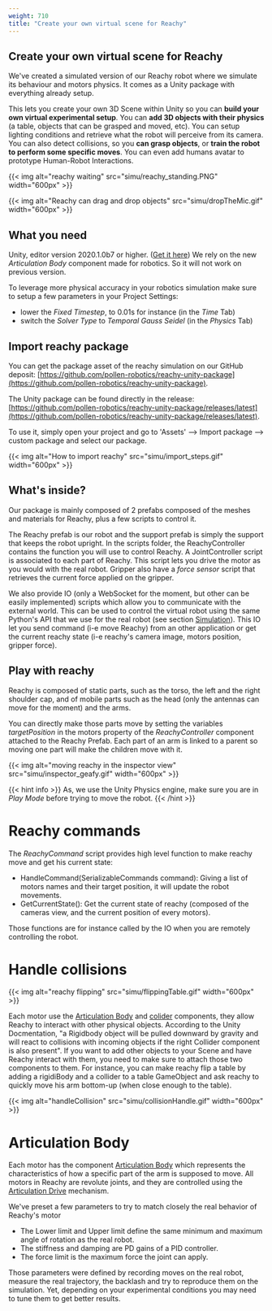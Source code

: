 ```yaml
---
weight: 710
title: "Create your own virtual scene for Reachy"
---
```


## Create your own virtual scene for Reachy

We've created a simulated version of our Reachy robot where we simulate its behaviour and motors physics. It comes as a Unity package with everything already setup.

This lets you create your own 3D Scene within Unity so you can **build your own virtual experimental setup**. You can **add 3D objects with their physics** (a table, objects that can be grasped and moved, etc). You can setup lighting conditions and retrieve what the robot will perceive from its camera. You can also detect collisions, so you **can grasp objects**, or **train the robot to perform some specific moves**. You can even add humans avatar to prototype Human-Robot Interactions.

{{< img alt="reachy waiting" src="simu/reachy_standing.PNG" width="600px" >}}

{{< img alt="Reachy can drag and drop objects" src="simu/dropTheMic.gif" width="600px" >}}


## What you need

Unity, editor version 2020.1.0b7 or higher. ([Get it here](https://unity3d.com/fr/beta/2020.1b))
We rely on the new _Articulation Body_ component made for robotics. So it will not work on previous version.

To leverage more physical accuracy in your robotics simulation make sure to setup a few parameters in your Project Settings:
* lower the _Fixed Timestep_, to 0.01s for instance (in the _Time_ Tab)
* switch the _Solver Type_ to _Temporal Gauss Seidel_ (in the _Physics_ Tab)

## Import reachy package
You can get the package asset of the reachy simulation on our GitHub deposit: [https://github.com/pollen-robotics/reachy-unity-package](https://github.com/pollen-robotics/reachy-unity-package).

The Unity package can be found directly in the release:  [https://github.com/pollen-robotics/reachy-unity-package/releases/latest](https://github.com/pollen-robotics/reachy-unity-package/releases/latest). 

To use it, simply open your project and go to 'Assets' --> Import package --> custom package and select our package.

{{< img alt="How to import reachy" src="simu/import_steps.gif" width="600px" >}}

## What's inside?

Our package is mainly composed of 2 prefabs composed of the meshes and materials for Reachy, plus a few scripts to control it.

The Reachy prefab is our robot and the support prefab is simply the support that keeps the robot upright.
In the scripts folder, the ReachyController contains the function you will use to control Reachy. A JointController script is associated to each part of Reachy. This script lets you drive the motor as you would with the real robot. Gripper also have a _force sensor_ script that retrieves the current force applied on the gripper.

We also provide IO (only a WebSocket for the moment, but other can be easily implemented) scripts which allow you to communicate with the external world. This can be used to control the virtual robot using the same Python's API that we use for the real robot (see section [Simulation](../)). This IO let you send command (i-e move Reachy) from an other application or get the current reachy state (i-e reachy's camera image, motors position, gripper force).

## Play with reachy

Reachy is composed of static parts, such as the torso, the left and the right shoulder cap, and of mobile parts such as the head (only the antennas can move for the moment) and the arms.

You can directly make those parts move by setting the variables _targetPosition_ in the motors property of the _ReachyController_ component attached to the Reachy Prefab. Each part of an arm is linked to a parent so moving one part will make the children move with it.

{{< img alt="moving reachy in the inspector view" src="simu/inspector_geafy.gif" width="600px" >}}

{{< hint info >}}
As, we use the Unity Physics engine, make sure you are in _Play Mode_ before trying to move the robot.
{{< /hint >}}


# Reachy commands

The _ReachyCommand_ script provides high level function to make reachy move and get his current state:
* HandleCommand(SerializableCommands command): Giving a list of motors names and their target position, it will update the robot movements.
* GetCurrentState(): Get the current state of reachy (composed of the cameras view, and the current position of every motors).

Those functions are for instance called by the IO when you are remotely controlling the robot.


# Handle collisions

{{< img alt="reachy flipping" src="simu/flippingTable.gif" width="600px" >}}

Each motor use the [Articulation Body](https://docs.unity3d.com/2020.1/Documentation/ScriptReference/ArticulationBody.html) and [colider](https://docs.unity3d.com/ScriptReference/Collider.html) components, they allow Reachy to interact with other physical objects.
According to the Unity Docmentation, "a Rigidbody object will be pulled downward by gravity and will react to collisions with incoming objects if the right Collider component is also present". 
If you want to add other objects to your Scene and have Reachy interact with them, you need to make sure to attach those two components to them. For instance, you can make reachy flip a table by adding a rigidiBody and a collider to a table GameObject and ask reachy to quickly move his arm bottom-up (when close enough to the table).

{{< img alt="handleCollision" src="simu/collisionHandle.gif" width="600px" >}}


# Articulation Body

Each motor has the component [Articulation Body](https://docs.unity3d.com/2020.1/Documentation/ScriptReference/ArticulationBody.html) which represents the characteristics of how a specific part of the arm is supposed to move. All motors in Reachy are revolute joints, and they are controlled using the [Articulation Drive](https://docs.unity3d.com/2020.1/Documentation/ScriptReference/ArticulationDrive.html) mechanism.

We've preset a few parameters to try to match closely the real behavior of Reachy's motor
* The Lower limit and Upper limit define the same minimum and maximum angle of rotation as the real robot.
* The stiffness and damping are PD gains of a PID controller. 
* The force limit is the maximum force the joint can apply.

Those parameters were defined by recording moves on the real robot, measure the real trajectory, the backlash and try to reproduce them on the simulation. Yet, depending on your experimental conditions you may need to tune them to get better results.
